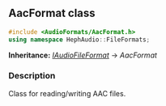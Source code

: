 ## AacFormat class
```c++
#include <AudioFormats/AacFormat.h>
using namespace HephAudio::FileFormats;
```
**Inheritance:** *[IAudioFileFormat](/docs/HephAudio/AudioFormats/IAudioFileFormat.md)* -> *AacFormat*

### Description
Class for reading/writing AAC files.
